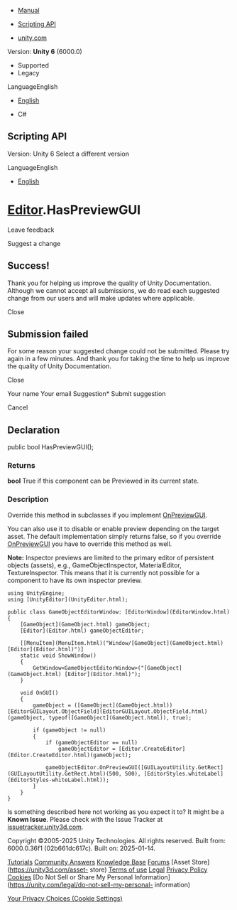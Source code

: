 [ ]()

  * [Manual](../Manual/index.html)
  * [Scripting API](../ScriptReference/index.html)

  * [unity.com](https://unity.com/)

Version: **Unity 6** (6000.0)

  * Supported
  * Legacy

LanguageEnglish

  * [English]()

  * C#

[ ](https://docs.unity3d.com)

## Scripting API

Version: Unity 6 Select a different version

LanguageEnglish

  * [English]()

#  [Editor](Editor.html).HasPreviewGUI

Leave feedback

Suggest a change

## Success!

Thank you for helping us improve the quality of Unity Documentation. Although
we cannot accept all submissions, we do read each suggested change from our
users and will make updates where applicable.

Close

## Submission failed

For some reason your suggested change could not be submitted. Please <a>try
again</a> in a few minutes. And thank you for taking the time to help us
improve the quality of Unity Documentation.

Close

Your name Your email Suggestion* Submit suggestion

Cancel

[ ]()

## Declaration

public bool HasPreviewGUI();

### Returns

**bool** True if this component can be Previewed in its current state.

### Description

Override this method in subclasses if you implement
[OnPreviewGUI](Editor.OnPreviewGUI.html).

You can also use it to disable or enable preview depending on the target
asset. The default implementation simply returns false, so if you override
[OnPreviewGUI](Editor.OnPreviewGUI.html) you have to override this method as
well.  
  
**Note:** Inspector previews are limited to the primary editor of persistent
objects (assets), e.g., GameObjectInspector, MaterialEditor, TextureInspector.
This means that it is currently not possible for a component to have its own
inspector preview.

    
    
    using UnityEngine;
    using [UnityEditor](UnityEditor.html);  
      
    public class GameObjectEditorWindow: [EditorWindow](EditorWindow.html)
    {
        [GameObject](GameObject.html) gameObject;
        [Editor](Editor.html) gameObjectEditor;  
      
        [[MenuItem](MenuItem.html)("Window/[GameObject](GameObject.html) [Editor](Editor.html)")]
        static void ShowWindow()
        {
            GetWindow<GameObjectEditorWindow>("[GameObject](GameObject.html) [Editor](Editor.html)");
        }  
      
        void OnGUI()
        {
            gameObject = ([GameObject](GameObject.html)) [EditorGUILayout.ObjectField](EditorGUILayout.ObjectField.html)(gameObject, typeof([GameObject](GameObject.html)), true);  
      
            if (gameObject != null)
            {
                if (gameObjectEditor == null)
                    gameObjectEditor = [Editor.CreateEditor](Editor.CreateEditor.html)(gameObject);  
      
                gameObjectEditor.OnPreviewGUI([GUILayoutUtility.GetRect](GUILayoutUtility.GetRect.html)(500, 500), [EditorStyles.whiteLabel](EditorStyles-whiteLabel.html));
            }
        }
    }
    

Is something described here not working as you expect it to? It might be a
**Known Issue**. Please check with the Issue Tracker at
[issuetracker.unity3d.com](https://issuetracker.unity3d.com).

Copyright ©2005-2025 Unity Technologies. All rights reserved. Built from:
6000.0.36f1 (02b661dc617c). Built on: 2025-01-14.

[Tutorials](https://unity3d.com/learn) [Community
Answers](https://answers.unity3d.com) [Knowledge
Base](https://support.unity3d.com/hc/en-us)
[Forums](https://forum.unity3d.com) [Asset Store](https://unity3d.com/asset-
store) [Terms of use](https://docs.unity3d.com/Manual/TermsOfUse.html)
[Legal](https://unity.com/legal) [Privacy
Policy](https://unity.com/legal/privacy-policy)
[Cookies](https://unity.com/legal/cookie-policy) [Do Not Sell or Share My
Personal Information](https://unity.com/legal/do-not-sell-my-personal-
information)

[Your Privacy Choices (Cookie Settings)](javascript:void\(0\);)

